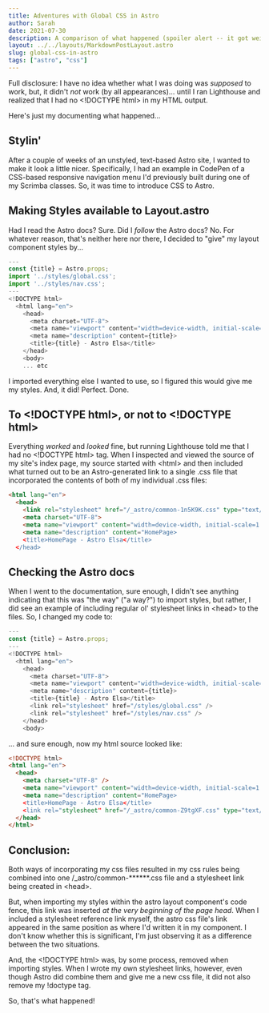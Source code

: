```yaml
---
title: Adventures with Global CSS in Astro
author: Sarah
date: 2021-07-30
description: A comparison of what happened (spoiler alert -- it got weird!) when I tried to import styles/global.css into my layout.astro file.
layout: ../../layouts/MarkdownPostLayout.astro
slug: global-css-in-astro
tags: ["astro", "css"]
---
```


Full disclosure: I have no idea whether what I was doing was _supposed_ to work, but, it didn't _not_ work (by all appearances)... until I ran Lighthouse and realized that I had no \<!DOCTYPE html\> in my HTML output.

Here's just my documenting what happened...

## Stylin'

After a couple of weeks of an unstyled, text-based Astro site, I wanted to make it look a little nicer. Specifically, I had an example in CodePen of a CSS-based responsive navigation menu I'd previously built during one of my Scrimba classes. So, it was time to introduce CSS to Astro.

## Making Styles available to Layout.astro

Had I read the Astro docs? Sure. Did I _follow_ the Astro docs? No. For whatever reason, that's neither here nor there, I decided to "give" my layout component styles by...

```js
---
const {title} = Astro.props;
import '../styles/global.css';
import '../styles/nav.css';
---
<!DOCTYPE html>
  <html lang="en">
    <head>
      <meta charset="UTF-8">
      <meta name="viewport" content="width=device-width, initial-scale=1.0">
      <meta name="description" content={title}>
      <title>{title} - Astro Elsa</title>
    </head>
    <body>
    ... etc
```

I imported everything else I wanted to use, so I figured this would give me my styles. And, it did! Perfect. Done.

## To \<!DOCTYPE html\>, or not to \<!DOCTYPE html\>

Everything _worked_ and _looked_ fine, but running Lighthouse told me that I had no \<!DOCTYPE html\> tag. When I inspected and viewed the source of my site's index page, my source started with \<html\> and then included what turned out to be an Astro-generated link to a single .css file that incorporated the contents of both of my individual .css files:

```html
<html lang="en">
  <head>
    <link rel="stylesheet" href="/_astro/common-1n5K9K.css" type="text/css">
    <meta charset="UTF-8">
    <meta name="viewport" content="width=device-width, initial-scale=1.0">
    <meta name="description" content="HomePage>
    <title>HomePage - Astro Elsa</title>
  </head>
```

## Checking the Astro docs

When I went to the documentation, sure enough, I didn't see anything indicating that this was "the way" ("a way?") to import styles, but rather, I did see an example of including regular ol' stylesheet links in \<head\> to the files. So, I changed my code to:

```js
---
const {title} = Astro.props;
---
<!DOCTYPE html>
  <html lang="en">
    <head>
      <meta charset="UTF-8">
      <meta name="viewport" content="width=device-width, initial-scale=1.0">
      <meta name="description" content={title}>
      <title>{title} - Astro Elsa</title>
      <link rel="stylesheet" href="/styles/global.css" />
      <link rel="stylesheet" href="/styles/nav.css" />
    </head>
    <body>
```

... and sure enough, now my html source looked like:

```html
<!DOCTYPE html>
<html lang="en">
  <head>
    <meta charset="UTF-8" />
    <meta name="viewport" content="width=device-width, initial-scale=1.0" />
    <meta name="description" content="HomePage>
    <title>HomePage - Astro Elsa</title>
    <link rel="stylesheet" href="/_astro/common-Z9tgXF.css" type="text/css" />
  </head>
</html>
```

## Conclusion:

Both ways of incorporating my css files resulted in my css rules being combined into one /\_astro/common-\*\*\*\*\*\*.css file and a stylesheet link being created in \<head\>.

But, when importing my styles within the astro layout component's code fence, this link was inserted _at the very beginning of the page head_. When I included a stylesheet reference link myself, the astro css file's link appeared in the same position as where I'd written it in my component. I don't know whether this is significant, I'm just observing it as a difference between the two situations.

And, the \<!DOCTYPE html\> was, by some process, removed when importing styles. When I wrote my own stylesheet links, however, even though Astro did combine them and give me a new css file, it did not also remove my !doctype tag.

So, that's what happened!
